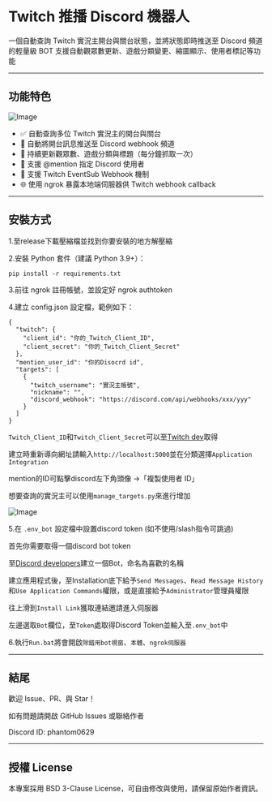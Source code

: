 # Twitch 推播 Discord 機器人

一個自動查詢 Twitch 實況主開台與關台狀態，並將狀態即時推送至 Discord 頻道的輕量級 BOT
支援自動觀眾數更新、遊戲分類變更、縮圖顯示、使用者標記等功能

---

## 功能特色

![Image](https://github.com/user-attachments/assets/d276bb48-663b-47dc-8135-eda6d25d4e5f)

- ✅ 自動查詢多位 Twitch 實況主的開台與關台
- 📢 自動將開台訊息推送至 Discord webhook 頻道
- 🔁 持續更新觀眾數、遊戲分類與標題（每分鐘抓取一次）
- 🎯 支援 @mention 指定 Discord 使用者
- 🔐 支援 Twitch EventSub Webhook 機制
- 🌐 使用 ngrok 暴露本地端伺服器供 Twitch webhook callback

---

## 安裝方式

1.至release下載壓縮檔並找到你要安裝的地方解壓縮

2.安裝 Python 套件（建議 Python 3.9+）：

```pip install -r requirements.txt```

3.前往 ngrok 註冊帳號，並設定好 ngrok authtoken

4.建立 config.json 設定檔，範例如下：

```
{
  "twitch": {
    "client_id": "你的_Twitch_Client_ID",
    "client_secret": "你的_Twitch_Client_Secret"
  },
  "mention_user_id": "你的Disocrd id",
  "targets": [
    {
      "twitch_username": "實況主帳號",
      "nickname": "",
      "discord_webhook": "https://discord.com/api/webhooks/xxx/yyy"
    }
  ]
}
```
```Twitch_Client_ID```和```Twitch_Client_Secret```可以至[Twitch dev](https://dev.twitch.tv/console/apps)取得

建立時重新導向網址請輸入```http://localhost:5000```並在分類選擇```Application Integration```

mention的ID可點擊discord左下角頭像 →「複製使用者 ID」

想要查詢的實況主可以使用```manage_targets.py```來進行增加

![Image](https://github.com/user-attachments/assets/bcac97ff-0719-4acc-860f-b88fc3879ad6)

5.在 ```.env_bot``` 設定檔中設置discord token (如不使用/slash指令可跳過)

首先你需要取得一個discord bot token

至[Discord developers](https://discord.com/developers/applications)建立一個Bot，命名為喜歡的名稱

建立應用程式後，至Installation底下給予```Send Messages```、```Read Message History```和```Use Application Commands```權限，或是直接給予```Administrator```管理員權限

往上滑到```Install Link```獲取連結邀請進入伺服器

左邊選取```Bot```欄位，至```Token```處取得Discord Token並輸入至```.env_bot```中

6.執行```Run.bat```將會開啟```除錯用bot視窗```、```本體```、```ngrok伺服器```

---

## 結尾
歡迎 Issue、PR、與 Star！

如有問題請開啟 GitHub Issues 或聯絡作者 

Discord ID: phantom0629

---

## 授權 License
本專案採用 BSD 3-Clause License，可自由修改與使用，請保留原始作者資訊。
